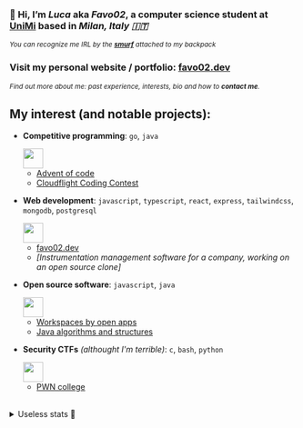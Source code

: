 ### 👋 Hi, I’m _Luca_ aka _Favo02_, a computer science student at [UniMi](https://en.wikipedia.org/wiki/University_of_Milan) based in *Milan, Italy 🇮🇹*
<sup>_You can recognize me IRL by the **[smurf](https://upload.wikimedia.org/wikipedia/en/2/26/Papasmurf1.jpg)** attached to my backpack_</sup>

### Visit my personal website / portfolio: [favo02.dev](https://favo02.dev)
<sup>_Find out more about me: past experience, interests, bio and how to **contact me**._</sup>


## My interest (and notable projects):

- **Competitive programming**: `go`, `java`

  <img height="35" src="https://skillicons.dev/icons?i=go,java" />
  
  - [Advent of code](https://github.com/Favo02/advent-of-code)
  - [Cloudflight Coding Contest](https://github.com/Favo02/cloudflight-coding-contest-2023)


- **Web development**: `javascript`, `typescript`, `react`, `express`, `tailwindcss`, `mongodb`, `postgresql`

  <img height="35" src="https://skillicons.dev/icons?i=javascript,typescript,react,express,tailwindcss,mongodb,postgresql" />

  - [favo02.dev](https://github.com/Favo02/favo02.dev)
  - _[Instrumentation management software for a company, working on an open source clone]_


- **Open source software**: `javascript`, `java`

  <img height="35" src="https://skillicons.dev/icons?i=javascript,java" />

  - [Workspaces by open apps](https://github.com/Favo02/workspaces-by-open-apps)
  - [Java algorithms and structures](https://github.com/Favo02/java-algorithms-and-structures)


- **Security CTFs** _(althought I'm terrible)_: `c`, `bash`, `python`
 
  <img height="35" src="https://skillicons.dev/icons?i=c,bash,python" />
  
  - [PWN college](https://pwn.college/dojos)

<br>

<details>
  <summary>Useless stats 👀</summary>
  
  <br>
    
  ![GitHub stats](https://github-readme-stats.vercel.app/api?username=Favo02&count_private=true&show_icons=true&theme=dark&hide=contribs,stars)
  
  ![Top Languages](https://github-readme-stats.vercel.app/api/top-langs/?username=Favo02&layout=compact&theme=dark&count_private=true)
  
  ![Views count](https://komarev.com/ghpvc/?username=Favo02&style=for-the-badge)  

</details>
  
